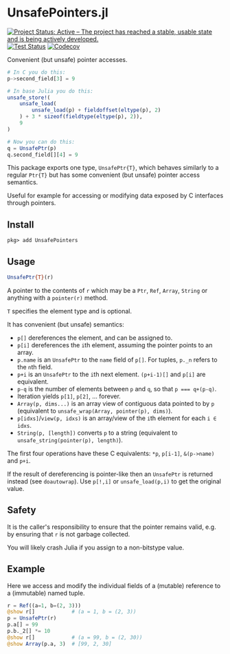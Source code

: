 # UnsafePointers.jl

[![Project Status: Active – The project has reached a stable, usable state and is being actively developed.](https://www.repostatus.org/badges/latest/active.svg)](https://www.repostatus.org/#active)
[![Test Status](https://github.com/cjdoris/UnsafePointers.jl/actions/workflows/tests.yml/badge.svg)](https://github.com/cjdoris/UnsafePointers.jl/actions/workflows/tests.yml)
[![Codecov](https://codecov.io/gh/cjdoris/UnsafePointers.jl/branch/main/graph/badge.svg?token=1flP5128hZ)](https://codecov.io/gh/cjdoris/UnsafePointers.jl)

Convenient (but unsafe) pointer accesses.

```julia
# In C you do this:
p->second_field[3] = 9

# In base Julia you do this:
unsafe_store!(
    unsafe_load(
        unsafe_load(p) + fieldoffset(eltype(p), 2)
    ) + 3 * sizeof(fieldtype(eltype(p), 2)),
    9
)

# Now you can do this:
q = UnsafePtr(p)
q.second_field[][4] = 9
```

This package exports one type, `UnsafePtr{T}`, which behaves similarly to a regular `Ptr{T}` but has some convenient (but unsafe) pointer access semantics.

Useful for example for accessing or modifying data exposed by C interfaces through pointers.

## Install

```
pkg> add UnsafePointers
```

## Usage

```julia
UnsafePtr{T}(r)
```

A pointer to the contents of `r` which may be a `Ptr`, `Ref`, `Array`, `String` or anything with a `pointer(r)` method.

`T` specifies the element type and is optional.

It has convenient (but unsafe) semantics:
* `p[]` dereferences the element, and can be assigned to.
* `p[i]` dereferences the `i`th element, assuming the pointer points to an array.
* `p.name` is an `UnsafePtr` to the `name` field of `p[]`. For tuples, `p._n` refers to the `n`th field.
* `p+i` is an `UnsafePtr` to the `i`th next element. `(p+i-1)[]` and `p[i]` are equivalent.
* `p-q` is the number of elements between `p` and `q`, so that `p === q+(p-q)`.
* Iteration yields `p[1]`, `p[2]`, ... forever.
* `Array(p, dims...)` is an array view of contiguous data pointed to by `p` (equivalent to `unsafe_wrap(Array, pointer(p), dims)`).
* `p[idxs]`/`view(p, idxs)` is an array/view of the `i`th element for each `i ∈ idxs`.
* `String(p, [length])` converts `p` to a string (equivalent to `unsafe_string(pointer(p), length)`).

The first four operations have these C equivalents: `*p`, `p[i-1]`, `&(p->name)` and `p+i`.

If the result of dereferencing is pointer-like then an `UnsafePtr` is returned instead (see `doautowrap`). Use `p[!,i]` or `unsafe_load(p,i)` to get the original value.

## Safety

It is the caller's responsibility to ensure that the pointer remains valid, e.g. by ensuring that `r` is not garbage collected.

You will likely crash Julia if you assign to a non-bitstype value.

## Example

Here we access and modify the individual fields of a (mutable) reference to a (immutable) named tuple.

```julia
r = Ref((a=1, b=(2, 3)))
@show r[]            # (a = 1, b = (2, 3))
p = UnsafePtr(r)
p.a[] = 99
p.b._2[] *= 10
@show r[]            # (a = 99, b = (2, 30))
@show Array(p.a, 3)  # [99, 2, 30]
```
